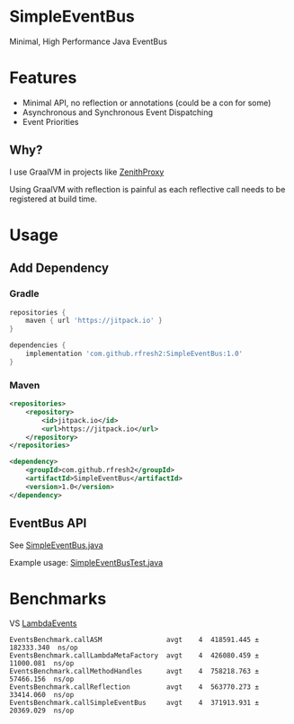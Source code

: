 # SimpleEventBus

Minimal, High Performance Java EventBus

# Features

* Minimal API, no reflection or annotations (could be a con for some)
* Asynchronous and Synchronous Event Dispatching
* Event Priorities

## Why?

I use GraalVM in projects like [ZenithProxy](https://github.com/rfresh2/ZenithProxy)

Using GraalVM with reflection is painful as each reflective call needs to be registered at build time.

# Usage

## Add Dependency

### Gradle
```groovy
repositories {
    maven { url 'https://jitpack.io' }
}

dependencies {
    implementation 'com.github.rfresh2:SimpleEventBus:1.0'
}
```

### Maven
```xml
<repositories>
    <repository>
        <id>jitpack.io</id>
        <url>https://jitpack.io</url> 
    </repository>
</repositories>

<dependency>
    <groupId>com.github.rfresh2</groupId>
    <artifactId>SimpleEventBus</artifactId>
    <version>1.0</version>
</dependency>
```

## EventBus API

See [SimpleEventBus.java](https://github.com/rfresh2/SimpleEventBus/blob/mainline/src/main/java/com/github/rfresh2/SimpleEventBus.java)

Example usage: [SimpleEventBusTest.java](https://github.com/rfresh2/SimpleEventBus/blob/mainline/src/test/java/com/github/rfresh2/SimpleEventBusTest.java)

# Benchmarks

VS [LambdaEvents](https://github.com/lenni0451/LambdaEvents)

```
EventsBenchmark.callASM                avgt    4  418591.445 ± 182333.340  ns/op
EventsBenchmark.callLambdaMetaFactory  avgt    4  426080.459 ±  11000.081  ns/op
EventsBenchmark.callMethodHandles      avgt    4  758218.763 ±  57466.156  ns/op
EventsBenchmark.callReflection         avgt    4  563770.273 ±  33414.060  ns/op
EventsBenchmark.callSimpleEventBus     avgt    4  371913.931 ±  20369.029  ns/op
```
